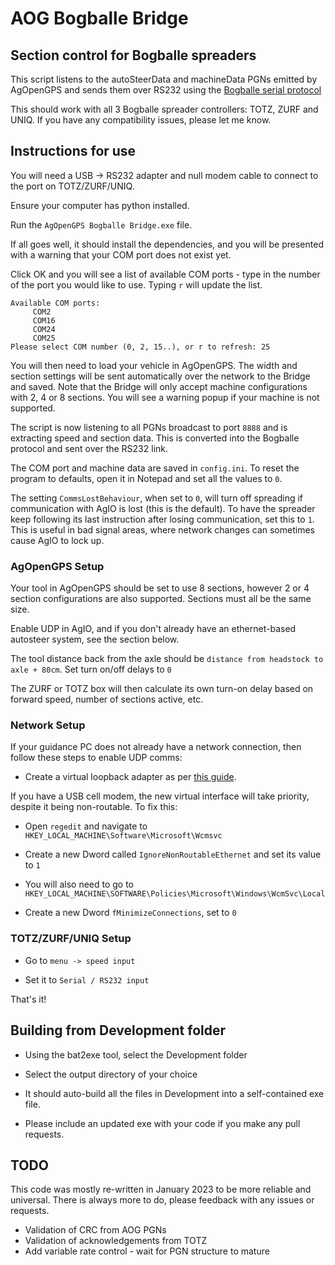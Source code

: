 # AOG Bogballe Bridge
## Section control for Bogballe spreaders

This script listens to the autoSteerData and machineData PGNs emitted by AgOpenGPS and sends them over RS232 using the [Bogballe serial protocol](https://dam.bogballe.com/dmm3bwsv3/AssetStream.aspx?mediaformatid=10061&destinationid=10016&assetid=3488)

This should work with all 3 Bogballe spreader controllers: TOTZ, ZURF and UNIQ. If you have any compatibility issues, please let me know.

## Instructions for use

You will need a USB -> RS232 adapter and null modem cable to connect to the port on TOTZ/ZURF/UNIQ.

Ensure your computer has python installed.

Run the `AgOpenGPS Bogballe Bridge.exe` file.

If all goes well, it should install the dependencies, and you will be presented with a warning that your COM port does not exist yet.

Click OK and you will see a list of available COM ports - type in the number of the port you would like to use.
Typing `r` will update the list.

```
Available COM ports:
     COM2
     COM16
     COM24
     COM25
Please select COM number (0, 2, 15..), or r to refresh: 25
```
You will then need to load your vehicle in AgOpenGPS. The width and section settings will be sent automatically over the network to the Bridge and saved.
Note that the Bridge will only accept machine configurations with 2, 4 or 8 sections. You will see a warning popup if your machine is not supported.

The script is now listening to all PGNs broadcast to port `8888` and is extracting speed and section data. This is converted into the Bogballe protocol and sent over the RS232 link.

The COM port and machine data are saved in `config.ini`. To reset the program to defaults, open it in Notepad and set all the values to `0`.

The setting `CommsLostBehaviour`, when set to `0`, will turn off spreading if communication with AgIO is lost (this is the default).
To have the spreader keep following its last instruction after losing communication, set this to `1`.
This is useful in bad signal areas, where network changes can sometimes cause AgIO to lock up.

### AgOpenGPS Setup

Your tool in AgOpenGPS should be set to use 8 sections, however 2 or 4 section configurations are also supported. Sections must all be the same size.

Enable UDP in AgIO, and if you don't already have an ethernet-based autosteer system, see the section below.

The tool distance back from the axle should be `distance from headstock to axle + 80cm`. Set turn on/off delays to `0`

The ZURF or TOTZ box will then calculate its own turn-on delay based on forward speed, number of sections active, etc.


### Network Setup

If your guidance PC does not already have a network connection, then follow these steps to enable UDP comms:

- Create a virtual loopback adapter as per [this guide](https://web.archive.org/web/20221114092633/https://consumer.huawei.com/en/support/content/en-us00693656/).

If you have a USB cell modem, the new virtual interface will take priority, despite it being non-routable. To fix this:

- Open `regedit` and navigate to `HKEY_LOCAL_MACHINE\Software\Microsoft\Wcmsvc`

- Create a new Dword called `IgnoreNonRoutableEthernet` and set its value to `1`

- You will also need to go to `HKEY_LOCAL_MACHINE\SOFTWARE\Policies\Microsoft\Windows\WcmSvc\Local`

- Create a new Dword `fMinimizeConnections`, set to `0`




### TOTZ/ZURF/UNIQ Setup

- Go to `menu -> speed input`

- Set it to  `Serial / RS232 input`

That's it!

## Building from Development folder

- Using the bat2exe tool, select the Development folder

- Select the output directory of your choice

- It should auto-build all the files in Development into a self-contained exe file.

- Please include an updated exe with your code if you make any pull requests.

## TODO
This code was mostly re-written in January 2023 to be more reliable and universal.
There is always more to do, please feedback with any issues or requests.

- Validation of CRC from AOG PGNs
- Validation of acknowledgements from TOTZ
- Add variable rate control - wait for PGN structure to mature
